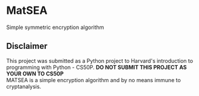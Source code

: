 # MatSEA
Simple symmetric encryption algorithm

## **Disclaimer**  
This project was submitted as a Python project to Harvard's introduction to programming with Python - CS50P. **DO NOT SUBMIT THIS PROJECT AS YOUR OWN TO CS50P**  
MATSEA is a simple encryption algorithm and by no means immune to cryptanalysis.

